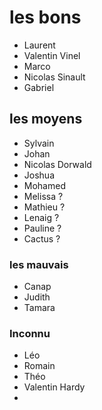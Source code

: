 # les bons

- Laurent
- Valentin Vinel
- Marco
- Nicolas Sinault
- Gabriel 

## les moyens

- Sylvain
- Johan
- Nicolas Dorwald
- Joshua
- Mohamed
- Melissa ?
- Mathieu ?
- Lenaig ?
- Pauline ?
- Cactus ?

### les mauvais

- Canap
- Judith
- Tamara

### Inconnu

- Léo
- Romain
- Théo
- Valentin Hardy
- 